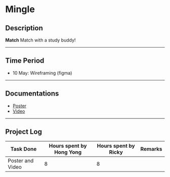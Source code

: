# Mingle

## Description

**Match** Match with a study buddy!

---
## Time Period 
- 10 May: Wireframing (figma)

---
## Documentations
- [Poster](https://drive.google.com/file/d/1hSSSFwsFvxNulO4DnH4-m_zSkJjgX59e/view?usp=sharing)
- [Video](https://drive.google.com/file/d/1ORkxYJhm3nbASeL9x0V5Z1Gok16BwiRY/view?usp=sharing)

---
## Project Log
| Task Done      | Hours spent by Hong Yong | Hours spent by Ricky | Remarks |
| - | - | - | - |
| Poster and Video | 8 | 8 |
